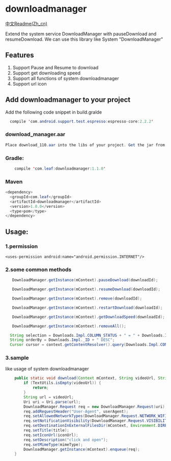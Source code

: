 # downloadmanager

[中文Readme(Zh_cn)](https://github.com/redleaf2002/downloadmanager/blob/master/readme_zh.md)

Extend the system service DownloadManager with pauseDownload and resumeDownload. We can use this library like System "DownloadManager"

## Features
1. Support Pause and Resume to download
2. Support get downloading speed
3. Support all functions of system downloadmanager
4. Support url icon 

## Add downloadmanager to your project
Add the following code snippet in build.gralde
```java
  compile 'com.android.support.test.espresso:espresso-core:2.2.2'
```
### download_manager.aar
```java
Place download_110.aar into the libs of your project. Get the jar from the directory 'download_arr'
```
### Gradle:
```java
    compile 'com.leaf:downloadmanager:1.1.0'
```

### Maven
```java
<dependency>
  <groupId>com.leaf</groupId>
  <artifactId>downloadmanager</artifactId>
  <version>1.0.0</version>
  <type>pom</type>
</dependency>
```

## Usage:

### 1.permission

    <uses-permission android:name="android.permission.INTERNET"/>

### 2.some common methods
```java
   DownloadManager.getInstance(mContext).pauseDownload(downloadId);
```
```java
   DownloadManager.getInstance(mContext).resumeDownload(downloadId);
```
```java
   DownloadManager.getInstance(mContext).remove(downloadId);
```
```java
   DownloadManager.getInstance(mContext).restartDownload(downloadId);
```
```java
   DownloadManager.getInstance(mContext).getDownloadSpeed(downloadId);
```
```java
   DownloadManager.getInstance(mContext).removeAll();
```
```java
  String selection = Downloads.Impl.COLUMN_STATUS + " = " + Downloads.Impl.STATUS_SUCCESS;
  String orderBy = Downloads.Impl._ID + " DESC";
  Cursor cursor = context.getContentResolver().query(Downloads.Impl.CONTENT_URI, null, selection, null, orderBy);

```

### 3.sample
like usage of system downloadmanager
```java
    public static void download(Context mContext, String videoUrl, String iconUrl, String userAgent, String title, String fileName, String mimeType) {
        if (TextUtils.isEmpty(videoUrl)) {
            return;
        }
        String url = videoUrl;
        Uri uri = Uri.parse(url);
        DownloadManager.Request req = new DownloadManager.Request(uri);
        req.addRequestHeader("User-Agent", userAgent);
        req.setAllowedNetworkTypes(DownloadManager.Request.NETWORK_WIFI);
        req.setNotificationVisibility(DownloadManager.Request.VISIBILITY_VISIBLE_NOTIFY_COMPLETED);
        req.setDestinationInExternalFilesDir(mContext, Environment.DIRECTORY_DOWNLOADS, fileName);
        req.setTitle(title);
        req.setIconUrl(iconUrl);
        req.setDescription("click and open");
        req.setMimeType(mimeType);
        DownloadManager.getInstance(mContext).enqueue(req);
    }

```
